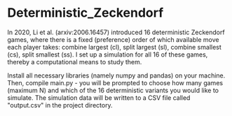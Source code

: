 # Deterministic_Zeckendorf
In 2020, Li et al. (arxiv:2006.16457) introduced 16 deterministic Zeckendorf games, where there is a fixed (preference) order of which available move each player takes: combine largest (cl), split largest (sl), combine smallest (cs), split smallest (ss). I set up a simulation for all 16 of these games, thereby a computational means to study them.

Install all necessary libraries (namely numpy and pandas) on your machine. Then, compile main.py - you will be prompted to choose how many games (maximum N) and which of the 16 deterministic variants you would like to simulate. The simulation data will be written to a CSV file called "output.csv" in the project directory.
